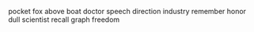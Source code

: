 pocket fox above boat doctor speech direction industry remember honor dull scientist recall graph freedom